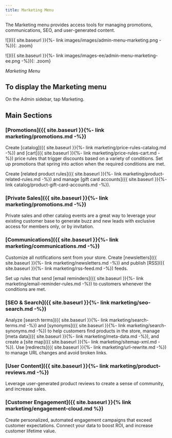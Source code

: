 ```yaml
---
title: Marketing Menu
---
```


The Marketing menu provides access tools for managing promotions, communications, SEO, and user-generated content.

<!--{%- if "Default.CE Only" contains site.edition -%}-->
![]({{ site.baseurl }}{%- link images/images/admin-menu-marketing.png -%}){: .zoom}
<!--{%- endif -%}-->
<!--{%- if "Default.EE-B2B" contains site.edition -%}-->
![]({{ site.baseurl }}{%- link images/images-ee/admin-menu-marketing-ee.png -%}){: .zoom}
<!--{%- endif -%}-->
*Marketing Menu*

## To display the Marketing menu

On the Admin sidebar, tap <span class="btn">Marketing</span>.

## Main Sections

### [Promotions]({{ site.baseurl }}{%- link marketing/promotions.md -%})

Create [catalog]({{ site.baseurl }}{%- link marketing/price-rules-catalog.md -%}) and [cart]({{ site.baseurl }}{%- link marketing/price-rules-cart.md -%}) price rules that trigger discounts based on a variety of conditions. Set up promotions that spring into action when the required conditions are met.

<!--{%- if "Default.EE-B2B" contains site.edition -%}-->
Create [related product rules]({{ site.baseurl }}{%- link marketing/product-related-rules.md -%}) and manage [gift card accounts]({{ site.baseurl }}{%- link catalog/product-gift-card-accounts.md -%}).

### [Private Sales]({{ site.baseurl }}{%- link marketing/promotions.md -%})

Private sales and other catalog events are a great way to leverage your existing customer base to generate buzz and new leads with exclusive access for members only, or by invitation.
<!--{% endif %}-->

### [Communications]({{ site.baseurl }}{%- link marketing/communications.md -%})

Customize all notifications sent from your store. Create [newsletters]({{ site.baseurl }}{%- link marketing/newsletters.md -%})
and publish [RSS]({{ site.baseurl }}{%- link marketing/rss-feed.md -%}) feeds.

<!--{%- if "Default.EE-B2B" contains site.edition -%}-->
Set up rules that send [email reminders]({{ site.baseurl }}{%- link marketing/email-reminder-rules.md -%}) to customers whenever the conditions are met.

<!--{% endif %}-->
### [SEO &amp; Search]({{ site.baseurl }}{%- link marketing/seo-search.md -%})

Analyze [search terms]({{ site.baseurl }}{%- link marketing/search-terms.md -%}) and [synonyms]({{ site.baseurl }}{%- link marketing/search-synonyms.md -%}) to help customers find products in the store, manage [meta data]({{ site.baseurl }}{%- link marketing/meta-data.md -%}), and create a [site map]({{ site.baseurl }}{%- link marketing/sitemap-xml.md -%}). Use [redirects]({{ site.baseurl }}{%- link marketing/url-rewrite.md -%}) to manage URL changes and avoid broken links.

### [User Content]({{ site.baseurl }}{%- link marketing/product-reviews.md -%})

Leverage user-generated product reviews to create a sense of community, and increase sales.

### [Customer Engagement]({{ site.baseurl }}{% link marketing/engagement-cloud.md %})

Create personalized, automated engagement campaigns that exceed customer expectations. Connect your data to boost ROI, and increase customer lifetime value.